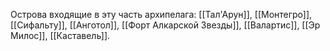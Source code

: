 Острова входящие в эту часть архипелага: [[Тал'Арун]], [[Монтегро]], [[Сифальту]], [[Анготол]], [[Форт Алкарской Звезды]], [[Валартис]], [[Эр Милос]], [[Каставель]].

